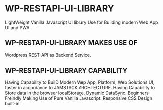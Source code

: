 # WP-RESTAPI-UI-LIBRARY

LightWeight Vanilla Javascript UI library Use for Building modern Web App UI and PWA.

## WP-RESTAPI-UI-LIBRARY MAKES USE OF
Wordpress REST-API as Backend Service.

## WP-RESTAPI-UI-LIBRARY CAPABILITY
Having Capability to BuilD Modern Wep App, Platform, Web Solutions UI, faster in accordance to JAMSTACK ARCHTECTURE.
Having Capability to Store data in the browser localStorage.
Dynamic DataSync.
Beginners Freindly Making Use of Pure Vanilla Javascript.
Responsive CSS Design built-in.

